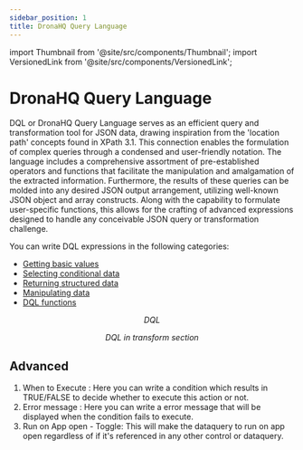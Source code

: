 ```yaml
---
sidebar_position: 1
title: DronaHQ Query Language
---
```


import Thumbnail from '@site/src/components/Thumbnail';
import VersionedLink from '@site/src/components/VersionedLink';

# DronaHQ Query Language

DQL or DronaHQ Query Language serves as an efficient query and transformation tool for JSON data, drawing inspiration from the 'location path' concepts found in XPath 3.1. This connection enables the formulation of complex queries through a condensed and user-friendly notation. The language includes a comprehensive assortment of pre-established operators and functions that facilitate the manipulation and amalgamation of the extracted information. Furthermore, the results of these queries can be molded into any desired JSON output arrangement, utilizing well-known JSON object and array constructs. Along with the capability to formulate user-specific functions, this allows for the crafting of advanced expressions designed to handle any conceivable JSON query or transformation challenge.

You can write DQL expressions in the following categories:
- [Getting basic values](/reference/dronahq-query-language/getting-basic-values/)
- [Selecting conditional data](/reference/dronahq-query-language/selecting-conditional-data)
- [Returning structured data](/reference/dronahq-query-language/returning-structured-data)
- [Manipulating data](/reference/dronahq-query-language/manipulating-data)
- [DQL functions](/reference/dronahq-query-language/dql-function-reference)

<figure>
  <Thumbnail src="/img/data-queries/dql.png" alt="DQL" width='100%'/>
  <figcaption align = "center"><i>DQL</i></figcaption>
</figure>

<figure>
  <Thumbnail src="/img/data-queries/dql-transform.png" alt="DQL in transformation" width='100%'/>
  <figcaption align = "center"><i>DQL in transform section</i></figcaption>
</figure>

## Advanced

 1. When to Execute : Here you can write a condition which results in TRUE/FALSE to decide whether to execute this action or not.
 2. Error message : Here you can write a error message that will be displayed when the condition fails to execute.
 3. Run on App open - Toggle: This will make the dataquery to run on app open regardless of if it's referenced in any other control or dataquery.

